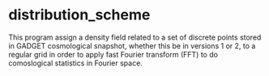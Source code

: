 # distribution_scheme
This program assign a density field related to a set of discrete points stored in GADGET cosmological snapshot, whether this be in versions 1 or 2, to a regular grid in order to apply fast Fourier transform (FFT) to do comoslogical statistics in Fourier space.
